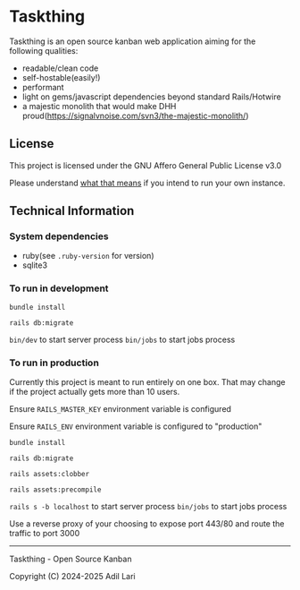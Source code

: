 # Taskthing

Taskthing is an open source kanban web application aiming for the following qualities:

- readable/clean code
- self-hostable(easily!)
- performant
- light on gems/javascript dependencies beyond standard Rails/Hotwire
- a majestic monolith that would make DHH proud(<https://signalvnoise.com/svn3/the-majestic-monolith/>)

## License

This project is licensed under the GNU Affero General Public License v3.0

Please understand [what that means](https://choosealicense.com/licenses/agpl-3.0/) if you intend to run your own instance.

## Technical Information

### System dependencies

- ruby(see `.ruby-version` for version)
- sqlite3

### To run in development

`bundle install`

`rails db:migrate`

`bin/dev` to start server process
`bin/jobs` to start jobs process

### To run in production

Currently this project is meant to run entirely on one box.
That may change if the project actually gets more than 10 users.

Ensure `RAILS_MASTER_KEY` environment variable is configured

Ensure `RAILS_ENV` environment variable is configured to "production"

`bundle install`

`rails db:migrate`

`rails assets:clobber`

`rails assets:precompile`

`rails s -b localhost` to start server process
`bin/jobs` to start jobs process

Use a reverse proxy of your choosing to expose port 443/80 and route the traffic to port 3000

---

Taskthing - Open Source Kanban

Copyright (C) 2024-2025 Adil Lari
